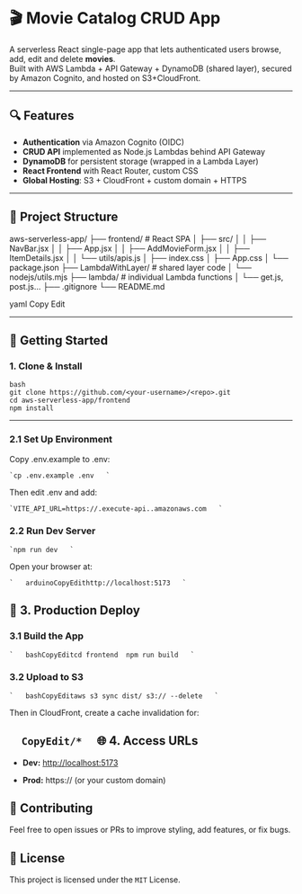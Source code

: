 # 🎬 Movie Catalog CRUD App

A serverless React single-page app that lets authenticated users browse, add, edit and delete **movies**.  
Built with AWS Lambda + API Gateway + DynamoDB (shared layer), secured by Amazon Cognito, and hosted on S3+CloudFront.

---

## 🔍 Features

- **Authentication** via Amazon Cognito (OIDC)  
- **CRUD API** implemented as Node.js Lambdas behind API Gateway  
- **DynamoDB** for persistent storage (wrapped in a Lambda Layer)  
- **React Frontend** with React Router, custom CSS  
- **Global Hosting**: S3 + CloudFront + custom domain + HTTPS  

---

## 📁 Project Structure

aws-serverless-app/
├── frontend/ # React SPA
│ ├── src/
│ │ ├── NavBar.jsx
│ │ ├── App.jsx
│ │ ├── AddMovieForm.jsx
│ │ ├── ItemDetails.jsx
│ │ └── utils/apis.js
│ ├── index.css
│ ├── App.css
│ └── package.json
├── LambdaWithLayer/ # shared layer code
│ └── nodejs/utils.mjs
├── lambda/ # individual Lambda functions
│ └── get.js, post.js…
├── .gitignore
└── README.md

yaml
Copy
Edit

---

## 🚀 Getting Started

### 1. Clone & Install

```
bash
git clone https://github.com/<your-username>/<repo>.git
cd aws-serverless-app/frontend
npm install
```

-----------------------

### 2.1 Set Up Environment

Copy .env.example to .env:

```
`cp .env.example .env   `
```
Then edit .env and add:
```
`VITE_API_URL=https://.execute-api..amazonaws.com   `
```
### 2.2 Run Dev Server
```
`npm run dev   `
```
Open your browser at:

```
`   arduinoCopyEdithttp://localhost:5173   `
```
🚀 3. Production Deploy
-----------------------

### 3.1 Build the App

``` `   bashCopyEditcd frontend  npm run build   ` ```

### 3.2 Upload to S3

```
`   bashCopyEditaws s3 sync dist/ s3:// --delete   `
```
Then in CloudFront, create a cache invalidation for:

`   CopyEdit/*   `
🌐 4. Access URLs
-----------------

*   **Dev:** [http://localhost:5173](http://localhost:5173)
    
*   **Prod:** https:// (or your custom domain)
    

🤝 Contributing
---------------

Feel free to open issues or PRs to improve styling, add features, or fix bugs.

📜 License
----------

This project is licensed under the `MIT` License.
